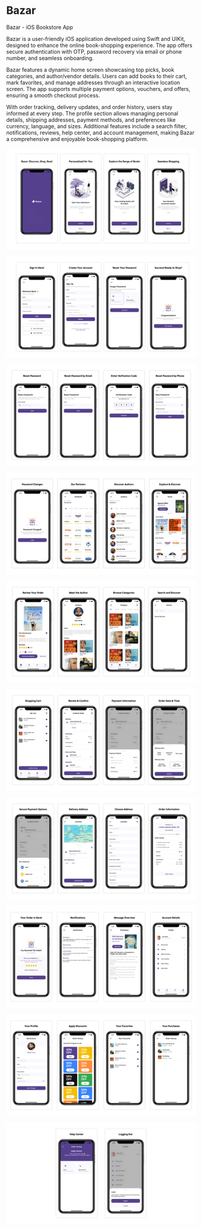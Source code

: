 # Bazar
Bazar - iOS Bookstore App

Bazar is a user-friendly iOS application developed using Swift and UIKit, designed to enhance the online book-shopping experience. The app offers secure authentication with OTP, password recovery via email or phone number, and seamless onboarding.

Bazar features a dynamic home screen showcasing top picks, book categories, and author/vendor details. Users can add books to their cart, mark favorites, and manage addresses through an interactive location screen. The app supports multiple payment options, vouchers, and offers, ensuring a smooth checkout process.

With order tracking, delivery updates, and order history, users stay informed at every step. The profile section allows managing personal details, shipping addresses, payment methods, and preferences like currency, language, and sizes. Additional features include a search filter, notifications, reviews, help center, and account management, making Bazar a comprehensive and enjoyable book-shopping platform.


![Banner](https://github.com/naveedkhalid123/Bazar/blob/3ef2d2a3223cf5210a5c5d97c26b9f983b222de2/Banner-1.jpg)

![Banner 2](https://github.com/naveedkhalid123/Bazar/blob/7feb9da0e9032c3dcb5cf4d4a241c965a73148a0/Banner-2.jpg)

![Banner](https://github.com/naveedkhalid123/Bazar/blob/5a17e4210ffd6153a9552ee69baa7685e64e1da0/Banner-3.jpg?raw=true)

![Banner 4](https://github.com/naveedkhalid123/Bazar/blob/058b64481fee061ea869825bc35691b4eaa9217d/Banner-4.jpg?raw=true)

![Banner Image](https://github.com/naveedkhalid123/Bazar/blob/e1ce531fb8d02823b3348bdad25e3557277369c8/Banner%205.jpg)

![Banner Image 2](https://github.com/naveedkhalid123/Bazar/blob/0b46bbf0138f813cf0dc0bfb0587c6620be149ac/Banner%206.jpg)

![Banner Image](https://github.com/naveedkhalid123/Bazar/blob/baac67d3b29ad4661fdf95602cbe6a5e47938940/Banner%207.jpg)

![Banner](https://github.com/naveedkhalid123/Bazar/blob/0e2ba6fedefae740742cdd7df3b23eb1f52c0aff/banner%208.jpg?raw=true)

![Banner 9](https://github.com/naveedkhalid123/Bazar/blob/57b8a38cf1ee9e6ae06c92dbdaac29c4a4eac9a3/Banner%209.jpg?raw=true)

![Banner 10](https://github.com/naveedkhalid123/Bazar/blob/ea3d1e5535b1cab959b1658d74449fa398931632/Banner%2010.jpg?raw=true)


